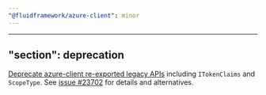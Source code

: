 ```yaml
---
"@fluidframework/azure-client": minor
---
```

---
"section": deprecation
---

[Deprecate azure-client re-exported legacy APIs](https://github.com/microsoft/FluidFramework/issues/23702) including `ITokenClaims` and `ScopeType`. See [issue #23702](https://github.com/microsoft/FluidFramework/issues/23702) for details and alternatives.
